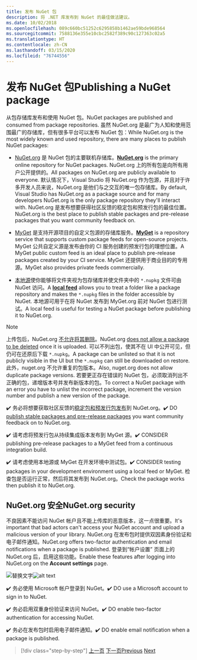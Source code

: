 ```yaml
---
title: 发布 NuGet 包
description: 将 .NET 库发布到 NuGet 的最佳做法建议。
ms.date: 10/02/2018
ms.openlocfilehash: 089c660bc51252c6295858b1462ae59bde968564
ms.sourcegitcommit: 7588136e355e10cbc2582f389c90c127363c02a5
ms.translationtype: HT
ms.contentlocale: zh-CN
ms.lasthandoff: 03/15/2020
ms.locfileid: "76744556"
---
```

# <a name="publishing-a-nuget-package"></a><span data-ttu-id="d759a-103">发布 NuGet 包</span><span class="sxs-lookup"><span data-stu-id="d759a-103">Publishing a NuGet package</span></span>

<span data-ttu-id="d759a-104">从包存储库发布和使用 NuGet 包。</span><span class="sxs-lookup"><span data-stu-id="d759a-104">NuGet packages are published and consumed from package repositories.</span></span> <span data-ttu-id="d759a-105">虽然 NuGet.org 是最广为人知和使用范围最广的存储库，但有很多平台可以发布 NuGet 包：</span><span class="sxs-lookup"><span data-stu-id="d759a-105">While NuGet.org is the most widely known and used repository, there are many places to publish NuGet packages:</span></span>

* <span data-ttu-id="d759a-106">[NuGet.org](https://www.nuget.org/)  是 NuGet 包的主要联机存储库。</span><span class="sxs-lookup"><span data-stu-id="d759a-106">**[NuGet.org](https://www.nuget.org/)** is the primary online repository for NuGet packages.</span></span> <span data-ttu-id="d759a-107">NuGet.org 上的所有包是向所有用户公开提供的。</span><span class="sxs-lookup"><span data-stu-id="d759a-107">All packages on NuGet.org are publicly available to everyone.</span></span> <span data-ttu-id="d759a-108">默认情况下，Visual Studio 将 NuGet.org 作为包源，并且对于许多开发人员来说，NuGet.org 是他们与之交互的唯一包存储库。</span><span class="sxs-lookup"><span data-stu-id="d759a-108">By default, Visual Studio has NuGet.org as a package source and for many developers NuGet.org is the only package repository they'll interact with.</span></span> <span data-ttu-id="d759a-109">NuGet.org 是发布想要获得社区反馈的稳定包和预发行包的最佳位置。</span><span class="sxs-lookup"><span data-stu-id="d759a-109">NuGet.org is the best place to publish stable packages and pre-release packages that you want community feedback on.</span></span>

* <span data-ttu-id="d759a-110">[MyGet](https://myget.org/)  是支持开源项目的自定义包源的存储库服务。</span><span class="sxs-lookup"><span data-stu-id="d759a-110">**[MyGet](https://myget.org/)** is a repository service that supports custom package feeds for open-source projects.</span></span> <span data-ttu-id="d759a-111">MyGet 公共自定义源是发布由你的 CI 服务创建的预发行包的理想位置。</span><span class="sxs-lookup"><span data-stu-id="d759a-111">A MyGet public custom feed is an ideal place to publish pre-release packages created by your CI service.</span></span> <span data-ttu-id="d759a-112">MyGet 还提供用于商业目的的专用源。</span><span class="sxs-lookup"><span data-stu-id="d759a-112">MyGet also provides private feeds commercially.</span></span>

* <span data-ttu-id="d759a-113">[本地源](/nuget/hosting-packages/local-feeds)使你能够将文件夹视为包存储库并使文件夹中的 `*.nupkg` 文件可由 NuGet 访问。</span><span class="sxs-lookup"><span data-stu-id="d759a-113">A **[local feed](/nuget/hosting-packages/local-feeds)** allows you to treat a folder like a package repository and makes the `*.nupkg` files in the folder accessible by NuGet.</span></span> <span data-ttu-id="d759a-114">本地源可用于在将 NuGet 发布到 MyGet.org 前对 NuGet 包进行测试。</span><span class="sxs-lookup"><span data-stu-id="d759a-114">A local feed is useful for testing a NuGet package before publishing it to NuGet.org.</span></span>

> [!NOTE]
> <span data-ttu-id="d759a-115">上传包后，NuGet.org [不允许将其删除](/nuget/policies/deleting-packages)。</span><span class="sxs-lookup"><span data-stu-id="d759a-115">NuGet.org [does not allow a package to be deleted](/nuget/policies/deleting-packages) once it is uploaded.</span></span> <span data-ttu-id="d759a-116">可以不列出包，使其不在 UI 中公开可见，但仍可在还原后下载 `*.nupkg`。</span><span class="sxs-lookup"><span data-stu-id="d759a-116">A package can be unlisted so that it is not publicly visible in the UI but the `*.nupkg` can still be downloaded on restore.</span></span> <span data-ttu-id="d759a-117">此外，nuget.org 不允许重复的包版本。</span><span class="sxs-lookup"><span data-stu-id="d759a-117">Also, nuget.org does not allow duplicate package versions.</span></span> <span data-ttu-id="d759a-118">若要更正存在错误的 NuGet 包，必须取消列出不正确的包，递增版本号并发布新版本的包。</span><span class="sxs-lookup"><span data-stu-id="d759a-118">To correct a NuGet package with an error you have to unlist the incorrect package, increment the version number and publish a new version of the package.</span></span>

<span data-ttu-id="d759a-119">✔️ 务必将想要获取社区反馈的[稳定包和预发行包发布](/nuget/create-packages/publish-a-package)到 NuGet.org。</span><span class="sxs-lookup"><span data-stu-id="d759a-119">✔️ DO [publish stable packages and pre-release packages](/nuget/create-packages/publish-a-package) you want community feedback on to NuGet.org.</span></span>

<span data-ttu-id="d759a-120">✔️ 请考虑将预发行包从持续集成版本发布到 MyGet 源。</span><span class="sxs-lookup"><span data-stu-id="d759a-120">✔️ CONSIDER publishing pre-release packages to a MyGet feed from a continuous integration build.</span></span>

<span data-ttu-id="d759a-121">✔️ 请考虑使用本地源或 MyGet 在开发环境中测试包。</span><span class="sxs-lookup"><span data-stu-id="d759a-121">✔️ CONSIDER testing packages in your development environment using a local feed or MyGet.</span></span> <span data-ttu-id="d759a-122">检查包是否运行正常，然后将其发布到 NuGet.org。</span><span class="sxs-lookup"><span data-stu-id="d759a-122">Check the package works then publish it to NuGet.org.</span></span>

## <a name="nugetorg-security"></a><span data-ttu-id="d759a-123">NuGet.org 安全</span><span class="sxs-lookup"><span data-stu-id="d759a-123">NuGet.org security</span></span>

<span data-ttu-id="d759a-124">不良因素不能访问 NuGet 帐户且不能上传库的恶意版本，这一点很重要。</span><span class="sxs-lookup"><span data-stu-id="d759a-124">It's important that bad actors can't access your NuGet account and upload a malicious version of your library.</span></span> <span data-ttu-id="d759a-125">NuGet.org 在发布包时提供双因素身份验证和电子邮件通知。</span><span class="sxs-lookup"><span data-stu-id="d759a-125">NuGet.org offers two-factor authentication and email notifications when a package is published.</span></span> <span data-ttu-id="d759a-126">登录到“帐户设置”  页面上的 NuGet.org 后，启用这些功能。</span><span class="sxs-lookup"><span data-stu-id="d759a-126">Enable these features after logging into NuGet.org on the **Account settings** page.</span></span>

<span data-ttu-id="d759a-127">![替换文字](./media/publish-nuget-package/nuget-2fa.png "NuGet 帐户安全")</span><span class="sxs-lookup"><span data-stu-id="d759a-127">![alt text](./media/publish-nuget-package/nuget-2fa.png "NuGet Account Security")</span></span>

<span data-ttu-id="d759a-128">✔️ 务必使用 Microsoft 帐户登录到 NuGet。</span><span class="sxs-lookup"><span data-stu-id="d759a-128">✔️ DO use a Microsoft account to sign in to NuGet.</span></span>

<span data-ttu-id="d759a-129">✔️ 务必启用双重身份验证来访问 NuGet。</span><span class="sxs-lookup"><span data-stu-id="d759a-129">✔️ DO enable two-factor authentication for accessing NuGet.</span></span>

<span data-ttu-id="d759a-130">✔️ 务必在发布包时启用电子邮件通知。</span><span class="sxs-lookup"><span data-stu-id="d759a-130">✔️ DO enable email notification when a package is published.</span></span>

>[!div class="step-by-step"]
><span data-ttu-id="d759a-131">[上一页](sourcelink.md)
>[下一页](versioning.md)</span><span class="sxs-lookup"><span data-stu-id="d759a-131">[Previous](sourcelink.md)
[Next](versioning.md)</span></span>
